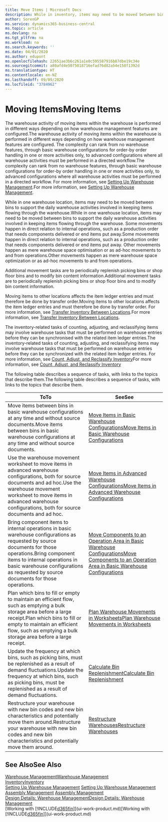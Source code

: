 ```yaml
---
title: Move Items | Microsoft Docs
description: While in inventory, items may need to be moved between bins to support the daily warehouse activities involved in keeping items flowing through the warehouse. Some movements happen in direct relation to internal operations, such as a production order that needs components delivered or end items put away. Other movements happen as mere warehouse space optimisation or as ad-hoc movements to and from operations.
author: SorenGP
ms.service: dynamics365-business-central
ms.topic: article
ms.devlang: na
ms.tgt_pltfrm: na
ms.workload: na
ms.search.keywords: ''
ms.date: 04/01/2020
ms.author: edupont
ms.openlocfilehash: 22651ae3b6c261a1e0c595587916b87dbe19c34e
ms.sourcegitcommit: a80afd4e5075018716efad76d82a54e158f1392d
ms.translationtype: HT
ms.contentlocale: en-NZ
ms.lasthandoff: 09/09/2020
ms.locfileid: "3784962"
---
```

# <a name="moving-items"></a><span data-ttu-id="926f7-105">Moving Items</span><span class="sxs-lookup"><span data-stu-id="926f7-105">Moving Items</span></span>
<span data-ttu-id="926f7-106">The warehouse activity of moving items within the warehouse is performed in different ways depending on how warehouse management features are configured.</span><span class="sxs-lookup"><span data-stu-id="926f7-106">The warehouse activity of moving items within the warehouse is performed in different ways depending on how warehouse management features are configured.</span></span> <span data-ttu-id="926f7-107">The complexity can rank from no warehouse features, through basic warehouse configurations for order-by order handling in one or more activities only, to advanced configurations where all warehouse activities must be performed in a directed workflow.</span><span class="sxs-lookup"><span data-stu-id="926f7-107">The complexity can rank from no warehouse features, through basic warehouse configurations for order-by order handling in one or more activities only, to advanced configurations where all warehouse activities must be performed in a directed workflow.</span></span> <span data-ttu-id="926f7-108">For more information, see [Setting Up Warehouse Management](warehouse-setup-warehouse.md).</span><span class="sxs-lookup"><span data-stu-id="926f7-108">For more information, see [Setting Up Warehouse Management](warehouse-setup-warehouse.md).</span></span>

<span data-ttu-id="926f7-109">While in one warehouse location, items may need to be moved between bins to support the daily warehouse activities involved in keeping items flowing through the warehouse.</span><span class="sxs-lookup"><span data-stu-id="926f7-109">While in one warehouse location, items may need to be moved between bins to support the daily warehouse activities involved in keeping items flowing through the warehouse.</span></span> <span data-ttu-id="926f7-110">Some movements happen in direct relation to internal operations, such as a production order that needs components delivered or end items put away.</span><span class="sxs-lookup"><span data-stu-id="926f7-110">Some movements happen in direct relation to internal operations, such as a production order that needs components delivered or end items put away.</span></span> <span data-ttu-id="926f7-111">Other movements happen as mere warehouse space optimisation or as ad-hoc movements to and from operations.</span><span class="sxs-lookup"><span data-stu-id="926f7-111">Other movements happen as mere warehouse space optimization or as ad-hoc movements to and from operations.</span></span>

<span data-ttu-id="926f7-112">Additional movement tasks are to periodically replenish picking bins or shop floor bins and to modify bin content information.</span><span class="sxs-lookup"><span data-stu-id="926f7-112">Additional movement tasks are to periodically replenish picking bins or shop floor bins and to modify bin content information.</span></span>

<span data-ttu-id="926f7-113">Moving items to other locations affects the item ledger entries and must therefore be done by transfer order.</span><span class="sxs-lookup"><span data-stu-id="926f7-113">Moving items to other locations affects the item ledger entries and must therefore be done by transfer order.</span></span> <span data-ttu-id="926f7-114">For more information, see [Transfer Inventory Between Locations](inventory-how-transfer-between-locations.md).</span><span class="sxs-lookup"><span data-stu-id="926f7-114">For more information, see [Transfer Inventory Between Locations](inventory-how-transfer-between-locations.md).</span></span>  

<span data-ttu-id="926f7-115">The inventory-related tasks of counting, adjusting, and reclassifying items may involve warehouse tasks that must be performed on warehouse entries before they can be synchronised with the related item ledger entries.</span><span class="sxs-lookup"><span data-stu-id="926f7-115">The inventory-related tasks of counting, adjusting, and reclassifying items may involve warehouse tasks that must be performed on warehouse entries before they can be synchronized with the related item ledger entries.</span></span> <span data-ttu-id="926f7-116">For more information, see [Count, Adjust, and Reclassify Inventory](inventory-how-count-adjust-reclassify.md)</span><span class="sxs-lookup"><span data-stu-id="926f7-116">For more information, see [Count, Adjust, and Reclassify Inventory](inventory-how-count-adjust-reclassify.md)</span></span>  

 <span data-ttu-id="926f7-117">The following table describes a sequence of tasks, with links to the topics that describe them.</span><span class="sxs-lookup"><span data-stu-id="926f7-117">The following table describes a sequence of tasks, with links to the topics that describe them.</span></span>   

|<span data-ttu-id="926f7-118">**To**</span><span class="sxs-lookup"><span data-stu-id="926f7-118">**To**</span></span>|<span data-ttu-id="926f7-119">**See**</span><span class="sxs-lookup"><span data-stu-id="926f7-119">**See**</span></span>|  
|------------|-------------|  
|<span data-ttu-id="926f7-120">Move items between bins in basic warehouse configurations at any time and without source documents.</span><span class="sxs-lookup"><span data-stu-id="926f7-120">Move items between bins in basic warehouse configurations at any time and without source documents.</span></span>|[<span data-ttu-id="926f7-121">Move Items in Basic Warehouse Configurations</span><span class="sxs-lookup"><span data-stu-id="926f7-121">Move Items in Basic Warehouse Configurations</span></span>](warehouse-how-to-move-items-ad-hoc-in-basic-warehousing.md)|
|<span data-ttu-id="926f7-122">Use the warehouse movement worksheet to move items in advanced warehouse configurations, both for source documents and ad hoc.</span><span class="sxs-lookup"><span data-stu-id="926f7-122">Use the warehouse movement worksheet to move items in advanced warehouse configurations, both for source documents and ad hoc.</span></span>|[<span data-ttu-id="926f7-123">Move Items in Advanced Warehouse Configurations</span><span class="sxs-lookup"><span data-stu-id="926f7-123">Move Items in Advanced Warehouse Configurations</span></span>](warehouse-how-to-move-items-in-advanced-warehousing.md)|  
|<span data-ttu-id="926f7-124">Bring component items to internal operations in basic warehouse configurations as requested by source documents for those operations.</span><span class="sxs-lookup"><span data-stu-id="926f7-124">Bring component items to internal operations in basic warehouse configurations as requested by source documents for those operations.</span></span>|[<span data-ttu-id="926f7-125">Move Components to an Operation Area in Basic Warehouse Configurations</span><span class="sxs-lookup"><span data-stu-id="926f7-125">Move Components to an Operation Area in Basic Warehouse Configurations</span></span>](warehouse-how-to-move-components-to-an-operation-area-in-basic-warehousing.md)|
|<span data-ttu-id="926f7-126">Plan which bins to fill or empty to maintain an efficient flow, such as emptying a bulk storage area before a large receipt.</span><span class="sxs-lookup"><span data-stu-id="926f7-126">Plan which bins to fill or empty to maintain an efficient flow, such as emptying a bulk storage area before a large receipt.</span></span>|[<span data-ttu-id="926f7-127">Plan Warehouse Movements in Worksheets</span><span class="sxs-lookup"><span data-stu-id="926f7-127">Plan Warehouse Movements in Worksheets</span></span>](warehouse-how-to-plan-warehouse-movements-in-worksheets.md)|
|<span data-ttu-id="926f7-128">Update the frequency at which bins, such as picking bins, must be replenished as a result of demand fluctuations.</span><span class="sxs-lookup"><span data-stu-id="926f7-128">Update the frequency at which bins, such as picking bins, must be replenished as a result of demand fluctuations.</span></span>|[<span data-ttu-id="926f7-129">Calculate Bin Replenishment</span><span class="sxs-lookup"><span data-stu-id="926f7-129">Calculate Bin Replenishment</span></span>](warehouse-how-to-calculate-bin-replenishment.md)|
|<span data-ttu-id="926f7-130">Restructure your warehouse with new bin codes and new bin characteristics and potentially move them around.</span><span class="sxs-lookup"><span data-stu-id="926f7-130">Restructure your warehouse with new bin codes and new bin characteristics and potentially move them around.</span></span>|[<span data-ttu-id="926f7-131">Restructure Warehouses</span><span class="sxs-lookup"><span data-stu-id="926f7-131">Restructure Warehouses</span></span>](warehouse-how-to-restructure-warehouses.md)|  

## <a name="see-also"></a><span data-ttu-id="926f7-132">See Also</span><span class="sxs-lookup"><span data-stu-id="926f7-132">See Also</span></span>  
[<span data-ttu-id="926f7-133">Warehouse Management</span><span class="sxs-lookup"><span data-stu-id="926f7-133">Warehouse Management</span></span>](warehouse-manage-warehouse.md)  
[<span data-ttu-id="926f7-134">Inventory</span><span class="sxs-lookup"><span data-stu-id="926f7-134">Inventory</span></span>](inventory-manage-inventory.md)  
<span data-ttu-id="926f7-135">[Setting Up Warehouse Management](warehouse-setup-warehouse.md)   </span><span class="sxs-lookup"><span data-stu-id="926f7-135">[Setting Up Warehouse Management](warehouse-setup-warehouse.md)   </span></span>  
<span data-ttu-id="926f7-136">[Assembly Management](assembly-assemble-items.md)  </span><span class="sxs-lookup"><span data-stu-id="926f7-136">[Assembly Management](assembly-assemble-items.md)  </span></span>  
[<span data-ttu-id="926f7-137">Design Details: Warehouse Management</span><span class="sxs-lookup"><span data-stu-id="926f7-137">Design Details: Warehouse Management</span></span>](design-details-warehouse-management.md)  
<span data-ttu-id="926f7-138">[Working with [!INCLUDE[d365fin](includes/d365fin_md.md)]](ui-work-product.md)</span><span class="sxs-lookup"><span data-stu-id="926f7-138">[Working with [!INCLUDE[d365fin](includes/d365fin_md.md)]](ui-work-product.md)</span></span>
